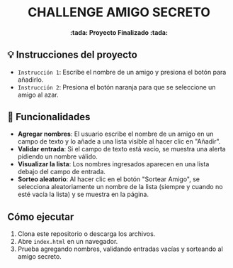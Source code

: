 <h1 align="center"> CHALLENGE AMIGO SECRETO </h1>

<h4 align="center">
:tada: Proyecto Finalizado :tada:
</h4>

## :bulb: Instrucciones del proyecto 

- `Instrucción 1`: Escribe el nombre de un amigo y presiona el botón para añadirlo.
- `Instrucción 2`: Presiona el botón naranja para que se seleccione un amigo al azar.

## :hammer: Funcionalidades

- **Agregar nombres**: El usuario escribe el nombre de un amigo en un campo de texto y lo añade a una lista visible al hacer clic en "Añadir".
- **Validar entrada**: Si el campo de texto está vacío, se muestra una alerta pidiendo un nombre válido.
- **Visualizar la lista**: Los nombres ingresados aparecen en una lista debajo del campo de entrada.
- **Sorteo aleatorio**: Al hacer clic en el botón "Sortear Amigo", se selecciona aleatoriamente un nombre de la lista (siempre y cuando no esté vacía la lista) y se muestra en la página.

## Cómo ejecutar

1. Clona este repositorio o descarga los archivos.
2. Abre `index.html` en un navegador.
3. Prueba agregando nombres, validando entradas vacías y sorteando al amigo secreto.


